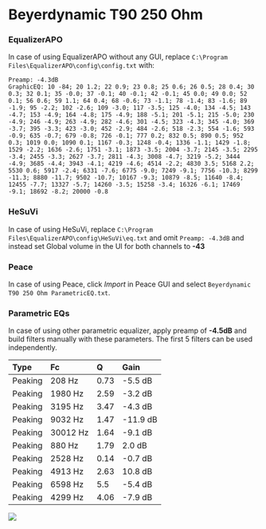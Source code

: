 # Beyerdynamic T90 250 Ohm

### EqualizerAPO
In case of using EqualizerAPO without any GUI, replace `C:\Program Files\EqualizerAPO\config\config.txt`
with:
```
Preamp: -4.3dB
GraphicEQ: 10 -84; 20 1.2; 22 0.9; 23 0.8; 25 0.6; 26 0.5; 28 0.4; 30 0.3; 32 0.1; 35 -0.0; 37 -0.1; 40 -0.1; 42 -0.1; 45 0.0; 49 0.0; 52 0.1; 56 0.6; 59 1.1; 64 0.4; 68 -0.6; 73 -1.1; 78 -1.4; 83 -1.6; 89 -1.9; 95 -2.2; 102 -2.6; 109 -3.0; 117 -3.5; 125 -4.0; 134 -4.5; 143 -4.7; 153 -4.9; 164 -4.8; 175 -4.9; 188 -5.1; 201 -5.1; 215 -5.0; 230 -4.9; 246 -4.9; 263 -4.9; 282 -4.6; 301 -4.5; 323 -4.3; 345 -4.0; 369 -3.7; 395 -3.3; 423 -3.0; 452 -2.9; 484 -2.6; 518 -2.3; 554 -1.6; 593 -0.9; 635 -0.7; 679 -0.8; 726 -0.1; 777 0.2; 832 0.5; 890 0.5; 952 0.3; 1019 0.0; 1090 0.1; 1167 -0.3; 1248 -0.4; 1336 -1.1; 1429 -1.8; 1529 -2.2; 1636 -2.6; 1751 -3.1; 1873 -3.5; 2004 -3.7; 2145 -3.5; 2295 -3.4; 2455 -3.3; 2627 -3.7; 2811 -4.3; 3008 -4.7; 3219 -5.2; 3444 -4.9; 3685 -4.4; 3943 -4.1; 4219 -4.6; 4514 -2.2; 4830 3.5; 5168 2.2; 5530 0.6; 5917 -2.4; 6331 -7.6; 6775 -9.0; 7249 -9.1; 7756 -10.3; 8299 -11.3; 8880 -11.7; 9502 -10.7; 10167 -9.3; 10879 -8.5; 11640 -8.4; 12455 -7.7; 13327 -5.7; 14260 -3.5; 15258 -3.4; 16326 -6.1; 17469 -9.1; 18692 -8.2; 20000 -0.8
```

### HeSuVi
In case of using HeSuVi, replace `C:\Program Files\EqualizerAPO\config\HeSuVi\eq.txt` and omit `Preamp:
-4.3dB` and instead set Global volume in the UI for both channels to **-43**

### Peace
In case of using Peace, click *Import* in Peace GUI and select `Beyerdynamic T90 250 Ohm ParametricEQ.txt`.

### Parametric EQs
In case of using other parametric equalizer, apply preamp of **-4.5dB** and build filters manually with
these parameters. The first 5 filters can be used independently.

| Type    | Fc       |    Q | Gain     |
|:--------|:---------|:-----|:---------|
| Peaking | 208 Hz   | 0.73 | -5.5 dB  |
| Peaking | 1980 Hz  | 2.59 | -3.2 dB  |
| Peaking | 3195 Hz  | 3.47 | -4.3 dB  |
| Peaking | 9032 Hz  | 1.47 | -11.9 dB |
| Peaking | 30012 Hz | 1.64 | -9.1 dB  |
| Peaking | 880 Hz   | 1.79 | 2.0 dB   |
| Peaking | 2528 Hz  | 0.14 | -0.7 dB  |
| Peaking | 4913 Hz  | 2.63 | 10.8 dB  |
| Peaking | 6598 Hz  | 5.5  | -5.4 dB  |
| Peaking | 4299 Hz  | 4.06 | -7.9 dB  |

![](https://raw.githubusercontent.com/jaakkopasanen/AutoEq/master/results/headphonecom/sbaf-serious/Beyerdynamic%20T90%20250%20Ohm/Beyerdynamic%20T90%20250%20Ohm.png)